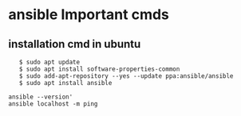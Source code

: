 # ansible Important cmds 

## installation cmd in ubuntu 
```
   $ sudo apt update
   $ sudo apt install software-properties-common
   $ sudo add-apt-repository --yes --update ppa:ansible/ansible
   $ sudo apt install ansible
```


    ansible --version'
    ansible localhost -m ping 

